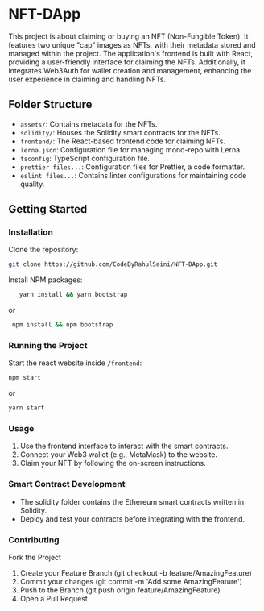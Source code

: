 # NFT-DApp


This project is about claiming or buying an NFT (Non-Fungible Token). It features two unique "cap" images as NFTs, with their metadata stored and managed within the project. The application's frontend is built with React, providing a user-friendly interface for claiming the NFTs. Additionally, it integrates Web3Auth for wallet creation and management, enhancing the user experience in claiming and handling NFTs.

## Folder Structure

- `assets/`: Contains metadata for the NFTs.
- `solidity/`: Houses the Solidity smart contracts for the NFTs.
- `frontend/`: The React-based frontend code for claiming NFTs.
- `lerna.json`: Configuration file for managing mono-repo with Lerna.
- `tsconfig`: TypeScript configuration file.
- `prettier files...`: Configuration files for Prettier, a code formatter.
- `eslint files...`: Contains linter configurations for maintaining code quality.

## Getting Started

 

### Installation

Clone the repository:
   ```bash
   git clone https://github.com/CodeByRahulSaini/NFT-DApp.git
   ```

Install NPM packages:
  ```bash
     yarn install && yarn bootstrap
  ```
  or
  ``` bash
   npm install && npm bootstrap
  ```
  
  ### Running the Project
  Start the react website inside `/frontend`:
  ``` bash 
  npm start
  ```
  or
   ``` bash 
  yarn start
  ```



### Usage
1. Use the frontend interface to interact with the smart contracts.
2. Connect your Web3 wallet (e.g., MetaMask) to the website.
3. Claim your NFT by following the on-screen instructions.



### Smart Contract Development
- The solidity folder contains the Ethereum smart contracts written in Solidity.
- Deploy and test your contracts before integrating with the frontend.



### Contributing

Fork the Project
1. Create your Feature Branch (git checkout -b feature/AmazingFeature)
2. Commit your changes (git commit -m 'Add some AmazingFeature')
3. Push to the Branch (git push origin feature/AmazingFeature)
4. Open a Pull Request

 
